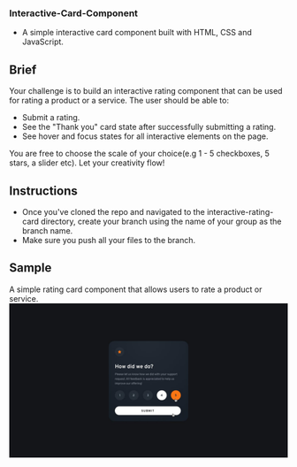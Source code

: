 ### Interactive-Card-Component
- A simple interactive card component built with HTML, CSS and JavaScript.

## Brief
Your challenge is to build an interactive rating component that can be used for rating a product or a service. The user should be able to:
- Submit a rating.
- See the "Thank you" card state after successfully submitting a rating.
- See hover and focus states for all interactive elements on the page.

You are free to choose the scale of your choice(e.g 1 - 5 checkboxes, 5 stars, a slider etc). Let your creativity flow!

## Instructions
* Once you've cloned the repo and navigated to the interactive-rating-card directory, create your branch using the name of your group as the branch name.
* Make sure you push all your files to the branch.


## Sample
A simple rating card component that allows users to rate a product or service.
![Sample rating card](card-component.jpg)